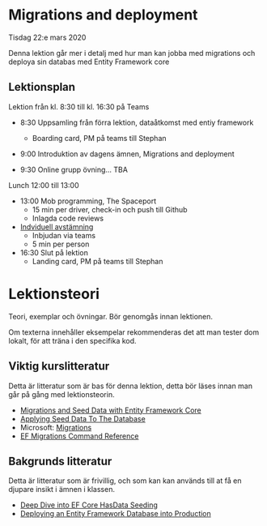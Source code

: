 # Migrations and deployment

Tisdag 22:e mars 2020

Denna lektion går mer i detalj med hur man kan jobba med migrations och deploya sin databas med Entity Framework core

## Lektionsplan
Lektion från kl. 8:30 till kl. 16:30 på Teams

* 8:30 Uppsamling från förra lektion, dataåtkomst med entiy framework
  * Boarding card, PM på teams till Stephan
* 9:00 Introduktion av dagens ämnen, Migrations and deployment

* 9:30 Online grupp övning... TBA

Lunch 12:00 till 13:00

* 13:00 Mob programming, The Spaceport
  * 15 min per driver, check-in och push till Github
  * Inlagda code reviews
* [Indviduell avstämning](feedback.md)
  * Inbjudan via teams
  * 5 min per person
* 16:30 Slut på lektion
  * Landing card, PM på teams till Stephan

# Lektionsteori

Teori, exemplar och övningar. Bör genomgås innan lektionen.

Om texterna innehåller eksempelar rekommenderas det att man tester dom lokalt, för att träna i den specifika kod.

## Viktig kurslitteratur
Detta är litteratur som är bas för denna lektion, detta bör läses innan man går på gång med lektionsteorin.

* [Migrations and Seed Data with Entity Framework Core](https://code-maze.com/migrations-and-seed-data-efcore/)
* [Applying Seed Data To The Database](https://www.learnentityframeworkcore.com/migrations/seeding)
* Microsoft: [Migrations](https://docs.microsoft.com/en-us/ef/core/managing-schemas/migrations/?tabs=dotnet-core-cli)
* [EF Migrations Command Reference](https://coding.abel.nu/2012/03/ef-migrations-command-reference/)

## Bakgrunds litteratur
Detta är litteratur som är frivillig, och som kan kan används till at få en djupare insikt i ämnen i klassen.

* [Deep Dive into EF Core HasData Seeding](https://docs.microsoft.com/en-us/archive/msdn-magazine/2018/august/data-points-deep-dive-into-ef-core-hasdata-seeding)
* [Deploying an Entity Framework Database into Production](https://www.red-gate.com/simple-talk/dotnet/net-framework/deploying-an-entity-framework-database-into-production/)
